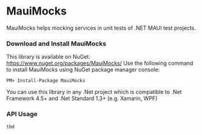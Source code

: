 # MauiMocks
MauiMocks helps mocking services in unit tests of .NET MAUI test projects.

### Download and Install MauiMocks
This library is available on NuGet: https://www.nuget.org/packages/MauiMocks/
Use the following command to install MauiMocks using NuGet package manager console:

    PM> Install-Package MauiMocks

You can use this library in any .Net project which is compatible to .Net Framework 4.5+ and .Net Standard 1.3+ (e.g. Xamarin, WPF)

### API Usage
`tbd`